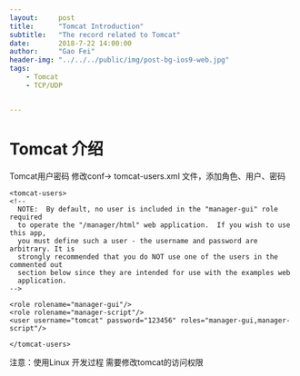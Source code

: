 ```yaml
---
layout:     post
title:      "Tomcat Introduction"
subtitle:   "The record related to Tomcat"
date:       2018-7-22 14:00:00
author:     "Gao Fei"
header-img: "../../../public/img/post-bg-ios9-web.jpg"
tags:
    - Tomcat
    - TCP/UDP


---
```



# Tomcat 介绍

Tomcat用户密码
修改conf-> tomcat-users.xml 文件，添加角色、用户、密码

```
<tomcat-users>
<!--
  NOTE:  By default, no user is included in the "manager-gui" role required
  to operate the "/manager/html" web application.  If you wish to use this app,
  you must define such a user - the username and password are arbitrary. It is
  strongly recommended that you do NOT use one of the users in the commented out
  section below since they are intended for use with the examples web
  application.
-->

<role rolename="manager-gui"/>
<role rolename="manager-script"/>
<user username="tomcat" password="123456" roles="manager-gui,manager-script"/>

</tomcat-users>
```

注意：使用Linux 开发过程 需要修改tomcat的访问权限




